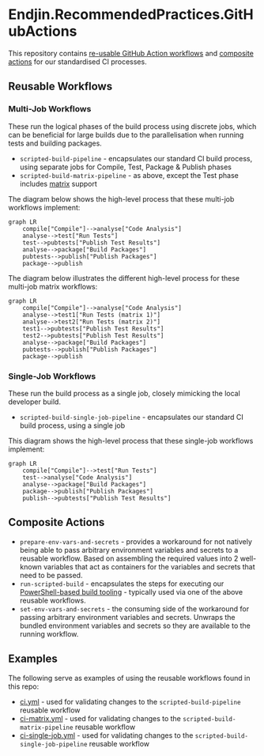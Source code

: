 # Endjin.RecommendedPractices.GitHubActions

This repository contains [re-usable GitHub Action workflows](https://docs.github.com/en/actions/using-workflows/reusing-workflows) and [composite actions](https://docs.github.com/en/actions/creating-actions/creating-a-composite-action) for our standardised CI processes.

## Reusable Workflows

### Multi-Job Workflows
These run the logical phases of the build process using discrete jobs, which can be beneficial for large builds due to the parallelisation when running tests and building packages.

- `scripted-build-pipeline` - encapsulates our standard CI build process, using separate jobs for Compile, Test, Package & Publish phases
- `scripted-build-matrix-pipeline` - as above, except the Test phase includes [matrix](https://docs.github.com/en/actions/writing-workflows/choosing-what-your-workflow-does/running-variations-of-jobs-in-a-workflow) support

The diagram below shows the high-level process that these multi-job workflows implement:

```mermaid
graph LR
    compile["Compile"]-->analyse["Code Analysis"]
    analyse-->test["Run Tests"]
    test-->pubtests["Publish Test Results"] 
    analyse-->package["Build Packages"]
    pubtests-->publish["Publish Packages"]
    package-->publish
```

The diagram below illustrates the different high-level process for these multi-job matrix workflows:

```mermaid
graph LR
    compile["Compile"]-->analyse["Code Analysis"]
    analyse-->test1["Run Tests (matrix 1)"]
    analyse-->test2["Run Tests (matrix 2)"]
    test1-->pubtests["Publish Test Results"] 
    test2-->pubtests["Publish Test Results"] 
    analyse-->package["Build Packages"]
    pubtests-->publish["Publish Packages"]
    package-->publish
```


### Single-Job Workflows
These run the build process as a single job, closely mimicking the local developer build.
- `scripted-build-single-job-pipeline` - encapsulates our standard CI build process, using a single job

This diagram shows the high-level process that these single-job workflows implement:

```mermaid
graph LR
    compile["Compile"]-->test["Run Tests"]
    test-->analyse["Code Analysis"]
    analyse-->package["Build Packages"]
    package-->publish["Publish Packages"]
    publish-->pubtests["Publish Test Results"] 
```


## Composite Actions
- `prepare-env-vars-and-secrets` - provides a workaround for not natively being able to pass arbitrary environment variables and secrets to a reusable workflow. Based on assembling the required values into 2 well-known variables that act as containers for the variables and secrets that need to be passed.
- `run-scripted-build` - encapsulates the steps for executing our [PowerShell-based build tooling](https://www.powershellgallery.com/packages/Endjin.RecommendedPractices.Build) - typically used via one of the above reusable workflows.
- `set-env-vars-and-secrets` - the consuming side of the workaround for passing arbitrary environment variables and secrets. Unwraps the bundled environment variables and secrets so they are available to the running workflow.

## Examples

The following serve as examples of using the reusable workflows found in this repo:

- [ci.yml](.github/workflows/ci.yml) - used for validating changes to the `scripted-build-pipeline` reusable workflow
- [ci-matrix.yml](.github/workflows/ci-matrix.yml) - used for validating changes to the `scripted-build-matrix-pipeline` reusable workflow
- [ci-single-job.yml](.github/workflows/ci-single-job.yml) - used for validating changes to the `scripted-build-single-job-pipeline` reusable workflow


